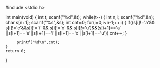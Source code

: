 #include <stdio.h>

int main(void) {
	int t;
	scanf("%d",&t);
	while(t--)
	{
	    int n,i;
	    scanf("%d",&n);
	    char s[n+1];
	    scanf("%s",&s);
	    int cnt=0;
	    for(i=0;i<n-1;++i)
	     {
	         if((s[i]!='a'&& s[i]!='e'&&s[i]!='i' && s[i]!='o' && s[i]!='u')&&(s[i+1]=='a' ||s[i+1]=='e'||s[i+1]=='i'||s[i+1]=='o'||s[i+1]=='u'))
	            cnt++;
	     }
	     
	     printf("%d\n",cnt);
	}
	return 0;
}
